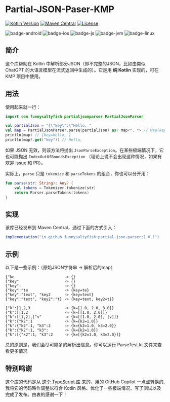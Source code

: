 # Partial-JSON-Paser-KMP

[![Kotlin Version](https://img.shields.io/badge/Kotlin-1.9.0-B125EA?logo=kotlin)](https://kotlinlang.org)
[![Maven Central](https://img.shields.io/maven-central/v/io.github.funnysaltyfish/partial-json-parser.svg?label=Maven%20Central)](https://central.sonatype.com/artifact/de.peilicke.sascha/kase64)
[![License](http://img.shields.io/:License-Apache-blue.svg)](http://www.apache.org/licenses/LICENSE-2.0.html)

![badge-android](http://img.shields.io/badge/Platform-Android-brightgreen.svg?logo=android)
![badge-ios](http://img.shields.io/badge/Platform-iOS-orange.svg?logo=apple)
![badge-js](http://img.shields.io/badge/Platform-NodeJS-yellow.svg?logo=javascript)
![badge-jvm](http://img.shields.io/badge/Platform-JVM-red.svg?logo=openjdk)
![badge-linux](http://img.shields.io/badge/Platform-Linux-lightgrey.svg?logo=linux)

## 简介

这个库帮助在 Kotlin 中解析部分JSON（即不完整的JSON，比如由类似 ChatGPT 的大语言模型在流式返回中生成的）。它是用 **纯 Kotlin** 实现的，可在 KMP 项目中使用。

## 用法

使用起来就一行：

```kotlin
import com.funnysaltyfish.partialjsonparser.PartialJsonParser

val partialJson = "{\"key\":\"Hello, "
val map = PartialJsonParser.parse(partialJson) as? Map<*, *> // Map(key=Hello, )
println(map) // {key=Hello, }
println(map?.get("key")) // Hello,
```

如果 JSON 无效，则该方法将抛出 `JsonParseException`。在某些极端情况下，它也可能抛出 `IndexOutOfBoundsException`
（理论上说不会出现这种情况，如果有欢迎 issue 和 PR）。

实际上，`parse` 只是 `tokenize` 和 `parseTokens` 的组合，你也可以分开用：

```kotlin
fun parse(str: String): Any? {
    val tokens = Tokenizer.tokenize(str)
    return Parser.parseTokens(tokens)
}
```

## 实现

该库已经发布到 Maven Central，通过下面的方式引入：

```groovy
implementation("io.github.funnysaltyfish:partial-json-parser:1.0.1")
```

## 示例

以下是一些示例：（原始JSON字符串 -> 解析后的map）
```
{"ke                      -> {}
{"key"                    -> {}
{"key":                   -> {}
{"key":"te                -> {key=te}
{"key":"text", "key2      -> {key=text}
{"key":"text", "key2":"t} -> {key=text, key2=t}}

{"k":[1,2,3               -> {k=[1.0, 2.0, 3.0]}
{"k":[[1,2                -> {k=[[1.0, 2.0]]}
{"k":[[1,2],["v"          -> {k=[[1.0, 2.0], [v]]}
{"k":{"k2":1              -> {k={k2=1.0}}
{"k":{"k2":1, "k3":2      -> {k={k2=1.0, k3=2.0}}
{"k":{"k2":1, "k3":       -> {k={k2=1.0}}
{"k":[{"k2":1, "k3":2     -> {k=[{k2=1.0, k3=2.0}]}
```

总的原则是，我们会尽可能多的解析出信息。你可以运行 ParseTest.kt 文件来查看更多情况

## 特别鸣谢
这个库的代码是从 [这个 TypeScript 库](https://github.com/SimonTart/json-fragment-parser) 来的，用的 GitHub Copilot 一点点转换的, 我将它的代码略作调整以符合 Kotlin 风格、优化了一些极端情况、写了测试以及完成了发布。由衷的感谢一下！
